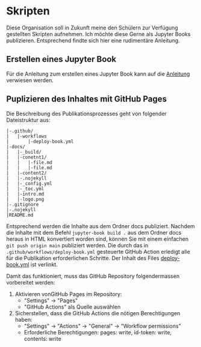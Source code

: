 # Skripten

Diese Organisation soll in Zukunft meine den Schülern zur Verfügung gestellten Skripten aufnehmen. Ich möchte diese Gerne als Jupyter Books publizieren. Entsprechend findte sich hier eine rudimentäre Anleitung.

## Erstellen eines Jupyter Book

Für die Anleitung zum erstellen eines Jupyter Book kann auf die 
[Anleitung](https://jupyterbook.org/en/stable/start/your-first-book.html)
verwiesen werden. 

## Puplizieren des Inhaltes mit GitHub Pages

Die Beschreibung des Publikationsprozesses geht von folgender Dateistruktur aus:

```{txt}
|-.github/  
|   |-workflows  
|       |-deploy-book.yml  
|-docs/  
|   |-_build/  
|   |-conetnt1/  
|   |   |-file.md  
|   |   |-file.md  
|   |-content2/  
|   |-.nojekyll  
|   |-_config.yml  
|   |-_toc.yml
|   |-intro.md
|   |-logo.png
|-.gitignore
|-.nojekyll
|README.md
```

Entsprechend werden die Inhalte aus dem Ordner docs publiziert. Nachdem
die Inhalte mit dem Befehl `jupyter-book build .` aus dem Ordner docs
heraus in HTML konvertiert worden sind, können Sie mit einem einfachen
`git push origin main` publiziert werden. Die durch das in 
`.github/workflows/deploy-book.yml` gesteuerte GitHub Action erledigt alle
für die Publikation erforderlichen Schritte. Der Inhalt des Files 
[deploy-book.yml](../sources/deploy-book.yml)
ist verlinkt.

Damit das funktioniert, muss das GitHub Repository folgendermassen
vorbereitet werden:

1. Aktivieren vonGitHub Pages im Repository:
   * "Settings" → "Pages"
   * "GitHub Actions" als Quelle auswählen
2. Sicherstellen, dass die GitHub Actions die nötigen Berechtigungen haben:
   * "Settings" → "Actions" → "General" → "Workflow permissions"
   * Erforderliche Berechtigungen: pages: write, id-token: write, contents: write



